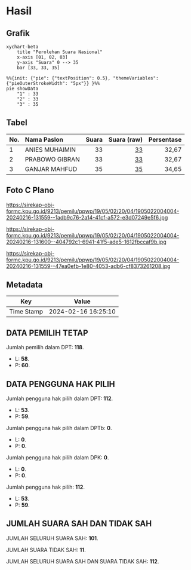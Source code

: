 # Hasil

## Grafik

```mermaid
xychart-beta
    title "Perolehan Suara Nasional"
    x-axis [01, 02, 03]
    y-axis "Suara" 0 --> 35
    bar [33, 33, 35]
```

```mermaid
%%{init: {"pie": {"textPosition": 0.5}, "themeVariables": {"pieOuterStrokeWidth": "5px"}} }%%
pie showData
    "1" : 33
    "2" : 33
    "3" : 35
```

## Tabel

| No. | Nama Paslon    | Suara | Suara (raw) | Persentase |
|:--- |:-------------- | -----:| -----------:| ----------:|
| 1   | ANIES MUHAIMIN | 33    | [33][p-1]   | 32,67      |
| 2   | PRABOWO GIBRAN | 33    | [33][p-2]   | 32,67      |
| 3   | GANJAR MAHFUD  | 35    | [35][p-3]   | 34,65      |


[p-1]: https://github.com/gigit-pemilu/pemilu-2024/blob/main/pilpres/hitung-suara/sub/19-kepulauan-bangka-belitung/sub/05-bangka-barat/sub/02-simpang-teritip/sub/2004-peradong/sub/004-tps/sub/paslon-1.txt
[p-2]: https://github.com/gigit-pemilu/pemilu-2024/blob/main/pilpres/hitung-suara/sub/19-kepulauan-bangka-belitung/sub/05-bangka-barat/sub/02-simpang-teritip/sub/2004-peradong/sub/004-tps/sub/paslon-2.txt
[p-3]: https://github.com/gigit-pemilu/pemilu-2024/blob/main/pilpres/hitung-suara/sub/19-kepulauan-bangka-belitung/sub/05-bangka-barat/sub/02-simpang-teritip/sub/2004-peradong/sub/004-tps/sub/paslon-3.txt

## Foto C Plano

https://sirekap-obj-formc.kpu.go.id/9213/pemilu/ppwp/19/05/02/20/04/1905022004004-20240216-131559--1adb9c76-2a14-41cf-a572-e3d07249e5f6.jpg

https://sirekap-obj-formc.kpu.go.id/9213/pemilu/ppwp/19/05/02/20/04/1905022004004-20240216-131600--404792c1-6941-41f5-ade5-1612fbccaf9b.jpg

https://sirekap-obj-formc.kpu.go.id/9213/pemilu/ppwp/19/05/02/20/04/1905022004004-20240216-131559--47ea0efb-1e80-4053-adb6-cf8373261208.jpg


## Metadata

| Key        | Value               |
| ---------- | ------------------- |
| Time Stamp | 2024-02-16 16:25:10 |


## DATA PEMILIH TETAP

Jumlah pemilih dalam DPT: **118**.
 * L: **58**.
 * P: **60**.

## DATA PENGGUNA HAK PILIH

Jumlah pengguna hak pilih dalam DPT: **112**.
 * L: **53**.
 * P: **59**.

Jumlah pengguna hak pilih dalam DPTb: **0**.
 * L: **0**.
 * P: **0**.

Jumlah pengguna hak pilih dalam DPK: **0**.
 * L: **0**.
 * P: **0**.

Jumlah pengguna hak pilih: **112**.
 * L: **53**.
 * P: **59**.

## JUMLAH SUARA SAH DAN TIDAK SAH

JUMLAH SELURUH SUARA SAH: **101**.

JUMLAH SUARA TIDAK SAH: **11**.

JUMLAH SELURUH SUARA SAH DAN SUARA TIDAK SAH: **112**.


